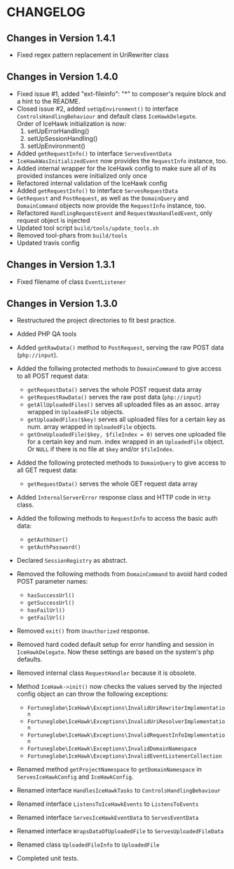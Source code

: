 # CHANGELOG

## Changes in Version 1.4.1

 * Fixed regex pattern replacement in UriRewriter class

## Changes in Version 1.4.0

 * Fixed issue #1, added "ext-fileinfo": "*" to composer's require block and a hint to the README.  
 * Closed issue #2, added `setUpEnvironment()` to interface `ControlsHandlingBehaviour` and default class `IceHawkDelegate`.  
 Order of IceHawk initialization is now:
    1. setUpErrorHandling()
    2. setUpSessionHandling()
    3. setUpEnvironment()
 * Added `getRequestInfo()` to interface `ServesEventData`
 * `IceHawkWasInitializedEvent` now provides the `RequestInfo` instance, too.
 * Added internal wrapper for the IceHawk config to make sure all of its provided instances were initialized only once 
 * Refactored internal validation of the IceHawk config
 * Added `getRequestInfo()` to interface `ServesRequestData`
 * `GetRequest` and `PostRequest`, as well as the `DomainQuery` and `DomainCommand` objects now provide the `RequestInfo` instance, too.
 * Refactored `HandlingRequestEvent` and `RequestWasHandledEvent`, only request object is injected
 * Updated tool script `build/tools/update_tools.sh`
 * Removed tool-phars from `build/tools`
 * Updated travis config

## Changes in Version 1.3.1

 * Fixed filename of class `EventListener`

## Changes in Version 1.3.0

 * Restructured the project directories to fit best practice.
 
 * Added PHP QA tools
 * Added `getRawData()` method to `PostRequest`, serving the raw POST data (`php://input`).
 * Added the follwing protected methods to `DomainCommand` to give access to all POST request data:
   * `getRequestData()` serves the whole POST request data array
   * `getRequestRawData()` serves the raw post data (`php://input`)
   * `getAllUploadedFiles()` serves all uploaded files as an assoc. array wrapped in `UploadedFile` objects.
   * `getUploadedFiles($key)` serves all uploaded files for a certain key as num. array wrapped in `UploadedFile` objects.
   * `getOneUploadedFile($key, $fileIndex = 0)` serves one uploaded file for a certain key and num. index wrapped in an `UploadedFile` object. Or `NULL` if there is no file at `$key` and/or `$fileIndex`.
 * Added the following protected methods to `DomainQuery` to give access to all GET request data:
   * `getRequestData()` serves the whole GET request data array
 * Added `InternalServerError` response class and HTTP code in `Http` class.
 * Added the following methods to `RequestInfo` to access the basic auth data:
   * `getAuthUser()`
   * `getAuthPassword()`
   
 * Declared `SessionRegistry` as abstract.
 
 * Removed the following methods from `DomainCommand` to avoid hard coded POST parameter names:
   * `hasSuccessUrl()`
   * `getSuccessUrl()`
   * `hasFailUrl()`
   * `getFailUrl()`
 * Removed `exit()` from `Unauthorized` response.
 * Removed hard coded default setup for error handling and session in `IceHawkDelegate`. Now these settings are based on the system's php defaults.
 * Removed internal class `RequestHandler` because it is obsolete.
 
 * Method `IceHawk->init()` now checks the values served by the injected config object an can throw the following exceptions:
   * `Fortuneglobe\IceHawk\Exceptions\InvalidUriRewriterImplementation`
   * `Fortuneglobe\IceHawk\Exceptions\InvalidUriResolverImplementation`
   * `Fortuneglobe\IceHawk\Exceptions\InvalidRequestInfoImplementation`
   * `Fortuneglobe\IceHawk\Exceptions\InvalidDomainNamespace`
   * `Fortuneglobe\IceHawk\Exceptions\InvalidEventListenerCollection`
   
 * Renamed method `getProjectNamespace` to `getDomainNamespace` in `ServesIceHawkConfig` and `IceHawkConfig`.
 * Renamed interface `HandlesIceHawkTasks` to `ControlsHandlingBehaviour`
 * Renamed interface `ListensToIceHawkEvents` to `ListensToEvents`
 * Renamed interface `ServesIceHawkEventData` to `ServesEventData`
 * Renamed interface `WrapsDataOfUploadedFile` to `ServesUploadedFileData`
 * Renamed class `UploadedFileInfo` to `UploadedFile`
 
 * Completed unit tests.
